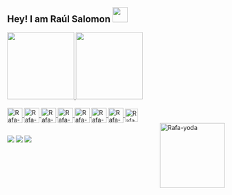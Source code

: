 ## Hey! I am Raúl Salomon <img height="35" src="https://user-images.githubusercontent.com/73568954/129619952-5810e97b-3318-40bc-941a-6f6f4a6252ab.png"/>

<body>

</body>
<div>
  <a href="https://github.com/RaulSalomonIgl">
  <img height="155em" src="https://github-readme-stats.vercel.app/api?username=RaulSalomonIgl&show_icons=true&theme=dark&include_all_commits=true&count_private=true"/>
  <img height="155em" src="https://github-readme-stats.vercel.app/api/top-langs/?username=RaulSalomonIgl&layout=compact&langs_count=7&theme=dark"/>
</div>
  
<div style="display: inline_block"><br>
  <img align="center" alt="Rafa-Js" height="35" src="https://img.shields.io/badge/JavaScript-F7DF1E?style=for-the-badge&logo=javascript&logoColor=black">
  <img align="center" alt="Rafa-HTML" height="35" src="https://img.shields.io/badge/HTML5-E34F26?style=for-the-badge&logo=html5&logoColor=white">
  <img align="center" alt="Rafa-CSS" height="35" src="https://img.shields.io/badge/CSS3-1572B6?style=for-the-badge&logo=css3&logoColor=white">
  <img align="center" alt="Rafa-Dot-Net" height="35" src="https://img.shields.io/badge/.NET-5C2D91?style=for-the-badge&logo=.net&logoColor=white">
  <img align="center" alt="Rafa-Csharp" height="35" src="https://img.shields.io/badge/C%23-239120?style=for-the-badge&logo=c-sharp&logoColor=white">
  <img align="center" alt="Rafa-Python" height="35" src="https://img.shields.io/badge/Python-14354C?style=for-the-badge&logo=python&logoColor=white">
  <img align="center" alt="Rafa-Java" height="35" src="https://img.shields.io/badge/Java-ED8B00?style=for-the-badge&logo=java&logoColor=white">
  <img align="center" alt="Rafa-Microsoft-SQL-Server" height="30" src="https://img.shields.io/badge/Microsoft_SQL_Server-CC2927?style=for-the-badge&logo=microsoft-sql-server&logoColor=white">
  <br>
  <img align="right" height="150em" alt="Rafa-yoda" src="https://media.giphy.com/media/7c8zUY2t0dsEcxu5on/giphy.gif">
</div>
  
  ##
 
<div> 
  <a href="https://www.instagram.com/rauul_31" target="_blank"><img src="https://img.shields.io/badge/-Instagram-%23E4405F?style=for-the-badge&logo=instagram&logoColor=white" target="_blank"></a>
 	<a href="https://twitter.com/RaulArturo09" target="_blank"><img src="https://img.shields.io/badge/Twitter-1DA1F2?style=for-the-badge&logo=twitter&logoColor=white" target="_blank"></a>
  <a href = "mailto:iglesiasraularturo2001@outlook.com"><img src="https://img.shields.io/badge/Microsoft_Outlook-0078D4?style=for-the-badge&logo=microsoft-outlook&logoColor=white" target="_blank"></a>
</div>
 

